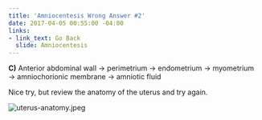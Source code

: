 ```yaml
---
title: 'Amniocentesis Wrong Answer #2'
date: 2017-04-05 00:55:00 -04:00
links:
- link_text: Go Back
  slide: Amniocentesis
---
```


**C)** Anterior abdominal wall → perimetrium → endometrium → myometrium → amniochorionic membrane → amniotic fluid

Nice try, but review the anatomy of the uterus and try again.

![uterus-anatomy.jpeg](/uploads/uterus-anatomy.jpeg)